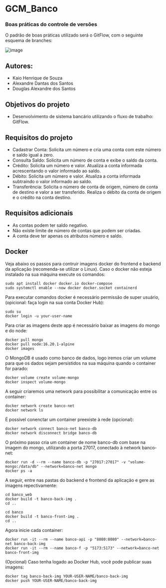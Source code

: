 # GCM_Banco

### Boas práticas do controle de versões
O padrão de boas práticas utilizado será o GitFlow, com o seguinte esquema de branches:

![image](https://github.com/Kaioh95/GCM_Banco/assets/42385515/9ecc87b4-0b7b-43b4-bba3-abbe4f385ad1)

## Autores:
- Kaio Henrique de Souza
- Alexandre Dantas dos Santos
- Douglas Alexandre dos Santos

## Objetivos do projeto
- Desenvolvimento de sistema bancário utilizando o fluxo de trabalho: GitFlow.

## Requisitos do projeto

- Cadastrar Conta: Solicita um número e cria uma conta com este número e saldo igual a zero.
- Consulta Saldo: Solicita um número de conta e exibe o saldo da conta.
- Crédito: Solicita um número e valor. Atualiza a conta informada acrescentando o valor informado ao saldo.
- Débito: Solicita um número e valor. Atualiza a conta informada subtraindo o valor informado ao saldo.
- Transferência: Solicita o número de conta de origem, número de conta de destino e valor a ser transferido. Realiza o débito da conta de origem e o crédito na conta destino.

## Requisitos adicionais
- As contas podem ter saldo negativo.
- Não existe limite de número de contas que podem ser criadas.
- A conta deve ter apenas os atributos número e saldo.

## Docker

Veja abaixo os passos para contruir imagens docker do frontend e backend da aplicação (recomenda-se utilizar o Linux). Caso o docker não esteja instalado na sua máquina execute os comandos:
```
sudo apt install docker docker.io docker-compose
sudo systemctl enable --now docker docker.socket containerd
```

Para executar comandos docker é necessário permissão de super usuário, (opicional: faça login na sua conta Docker Hub):
```
sudo su
docker login -u your-user-name
```

Para criar as imagens deste app é necessário baixar as imagens do mongo e do node:
```
docker pull mongo
docker pull node:16.20.1-alpine
docker images
```

O MongoDB é usado como banco de dados, logo iremos criar um volume para que os dados sejam persistidos na sua máquina quando o container for parado:
```
docker volume create volume-mongo
docker inspect volume-mongo
```

A seguir criaremos uma network para possibilitar a comunicação entre os container:
```
docker network create banco-net
docker network ls
```

É possível conenctar um container preexiste à rede (opcional):
```
docker network connect banco-net banco-db
docker network disconnect bridge banco-db
```

O próximo passo cria um container de nome banco-db com base na imagem do mongo, utilizando a porta 27017, conectado à network banco-net:
```
docker run -d --rm --name banco-db -p "27017:27017" -v "volume-mongo:/data/db" --network=banco-net mongo
docker ps -a
```

A seguir, entre nas pastas do backend e frontend da aplicação e gere as imagens repectivamente:
```
cd banco_web
docker build -t banco-back-img .
cd ..

cd banco
docker build -t banco-front-img .
cd ..
```

Agora inicie cada container:
```
docker run -it --rm --name banco-api -p "8080:8080" --network=banco-net banco-back-img
docker run -it --rm --name banco-f -p "5173:5173" --network=banco-net banco-front-img
```

(Opcional) Caso tenha logado ao Docker Hub, você pode publicar suas imagens:
```
docker tag banco-back-img YOUR-USER-NAME/banco-back-img
docker push YOUR-USER-NAME/banco-back-img
```